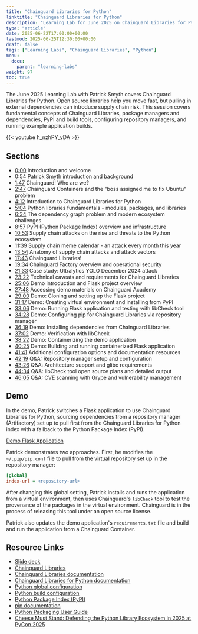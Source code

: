 ```yaml
---
title: "Chainguard Libraries for Python"
linktitle: "Chainguard Libraries for Python"
description: "Learning Lab for June 2025 on Chainguard Libraries for Python and Supply Chain Security"
type: "article"
date: 2025-06-22T17:00:00+00:00
lastmod: 2025-06-25T12:30:00+00:00
draft: false
tags: ["Learning Labs", "Chainguard Libraries", "Python"]
menu:
  docs:
    parent: "learning-labs"
weight: 97
toc: true
---
```


The June 2025 Learning Lab with Patrick Smyth covers Chainguard Libraries for
Python. Open source libraries help you move fast, but pulling in external
dependencies can introduce supply chain risk. This session covers fundamental
concepts of Chainguard Libraries, package managers and dependencies, PyPI and
build tools, configuring repository managers, and running example application builds.

{{< youtube h_nzhPY_vDA >}}

## Sections

- [0:00](https://www.youtube.com/watch?v=h_nzhPY_vDA) Introduction and welcome
- [0:54](https://www.youtube.com/watch?v=h_nzhPY_vDA&t=54s) Patrick Smyth introduction and background
- [1:47](https://www.youtube.com/watch?v=h_nzhPY_vDA&t=107s) Chainguard! Who are we?
- [2:47](https://www.youtube.com/watch?v=h_nzhPY_vDA&t=167s) Chainguard Containers and the "boss assigned me to fix Ubuntu" problem
- [4:12](https://www.youtube.com/watch?v=h_nzhPY_vDA&t=252s) Introduction to Chainguard Libraries for Python
- [5:04](https://www.youtube.com/watch?v=h_nzhPY_vDA&t=304s) Python libraries fundamentals - modules, packages, and libraries
- [6:34](https://www.youtube.com/watch?v=h_nzhPY_vDA&t=394s) The dependency graph problem and modern ecosystem challenges
- [8:57](https://www.youtube.com/watch?v=h_nzhPY_vDA&t=537s) PyPI (Python Package Index) overview and infrastructure
- [10:53](https://www.youtube.com/watch?v=h_nzhPY_vDA&t=653s) Supply chain attacks on the rise and threats to the Python ecosystem
- [11:39](https://www.youtube.com/watch?v=h_nzhPY_vDA&t=699s) Supply chain meme calendar - an attack every month this year
- [13:54](https://www.youtube.com/watch?v=h_nzhPY_vDA&t=834s) Anatomy of supply chain attacks and attack vectors
- [17:43](https://www.youtube.com/watch?v=h_nzhPY_vDA&t=1063s) Chainguard Libraries!
- [19:34](https://www.youtube.com/watch?v=h_nzhPY_vDA&t=1174s) Chainguard Factory overview and operational security
- [21:33](https://www.youtube.com/watch?v=h_nzhPY_vDA&t=1293s) Case study: Ultralytics YOLO December 2024 attack
- [23:22](https://www.youtube.com/watch?v=h_nzhPY_vDA&t=1402s) Technical caveats and requirements for Chainguard Libraries
- [25:06](https://www.youtube.com/watch?v=h_nzhPY_vDA&t=1506s) Demo introduction and Flask project overview
- [27:48](https://www.youtube.com/watch?v=h_nzhPY_vDA&t=1668s) Accessing demo materials on Chainguard Academy
- [29:00](https://www.youtube.com/watch?v=h_nzhPY_vDA&t=1740s) Demo: Cloning and setting up the Flask project
- [31:17](https://www.youtube.com/watch?v=h_nzhPY_vDA&t=1877s) Demo: Creating virtual environment and installing from PyPI
- [33:06](https://www.youtube.com/watch?v=h_nzhPY_vDA&t=1986s) Demo: Running Flask application and testing with libCheck tool
- [34:28](https://www.youtube.com/watch?v=h_nzhPY_vDA&t=2068s) Demo: Configuring pip for Chainguard Libraries via repository manager
- [36:19](https://www.youtube.com/watch?v=h_nzhPY_vDA&t=2179s) Demo: Installing dependencies from Chainguard Libraries
- [37:02](https://www.youtube.com/watch?v=h_nzhPY_vDA&t=2222s) Demo: Verification with libCheck
- [38:22](https://www.youtube.com/watch?v=h_nzhPY_vDA&t=2302s) Demo: Containerizing the demo application
- [40:25](https://www.youtube.com/watch?v=h_nzhPY_vDA&t=2425s) Demo: Building and running containerized Flask application
- [41:41](https://www.youtube.com/watch?v=h_nzhPY_vDA&t=2501s) Additional configuration options and documentation resources
- [42:19](https://www.youtube.com/watch?v=h_nzhPY_vDA&t=2539s) Q&A: Repository manager setup and configuration
- [43:26](https://www.youtube.com/watch?v=h_nzhPY_vDA&t=2606s) Q&A: Architecture support and glibc requirements
- [44:34](https://www.youtube.com/watch?v=h_nzhPY_vDA&t=2674s) Q&A: libCheck tool open source plans and detailed output
- [46:05](https://www.youtube.com/watch?v=h_nzhPY_vDA&t=2765s) Q&A: CVE scanning with Grype and vulnerability management

## Demo

In the demo, Patrick switches a Flask application to use Chainguard Libraries for Python, sourcing dependencies from a repository manager (Artifactory) set up to pull first from the Chainguard Libraries for Python index with a fallback to the Python Package Index (PyPI).

[Demo Flask Application](https://github.com/chainguard-dev/cg-images-python-migration/tree/libraries-demo)

Patrick demonstrates two approaches. First, he modifies the `~/.pip/pip.conf` file to pull from the virtual repository set up in the repository manager:

```ini
[global]
index-url = <repository-url>
```

After changing this global setting, Patrick installs and runs the application from a virtual environment, then uses Chainguard's `libCheck` tool to test the provenance of the packages in the virtual environment. Chainguard is in the process of releasing this tool under an open source license.

Patrick  also updates the demo application's `requirements.txt` file and build and run the application from a Chainguard Container.

## Resource Links

- [Slide deck](/downloads/learning-lab-python-libraries.pdf)
- [Chainguard Libraries](https://www.chainguard.dev/libraries)
- [Chainguard Libraries documentation](/chainguard/libraries/overview/)
- [Chainguard Libraries for Python documentation](/chainguard/libraries/python/overview/)
- [Python global configuration](/chainguard/libraries/python/global-configuration/)
- [Python build configuration](/chainguard/libraries/python/build-configuration/)
- [Python Package Index (PyPI)](https://pypi.org/)
- [pip documentation](https://pip.pypa.io/)
- [Python Packaging User Guide](https://packaging.python.org/)
- [Cheese Must Stand: Defending the Python Library Ecosystem in 2025 at PyCon 2025](https://www.youtube.com/watch?v=5cdC5pVkCvU)
